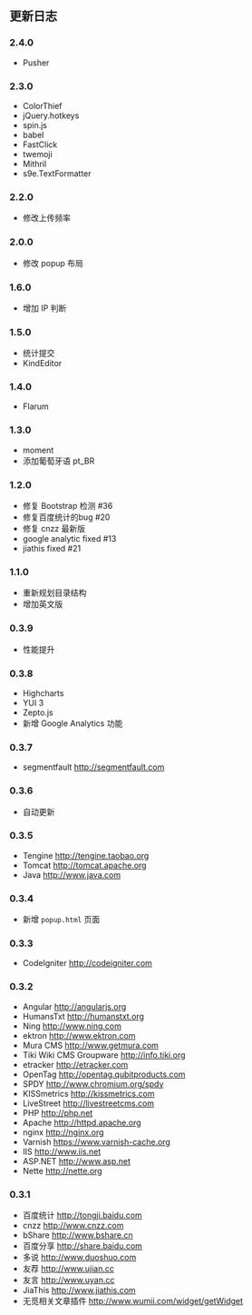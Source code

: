 ## 更新日志

### 2.4.0

- Pusher

### 2.3.0

- ColorThief
- jQuery.hotkeys
- spin.js
- babel
- FastClick
- twemoji
- Mithril
- s9e.TextFormatter

### 2.2.0

- 修改上传频率

### 2.0.0

- 修改 popup 布局

### 1.6.0

- 增加 IP 判断

### 1.5.0

- 统计提交
- KindEditor

### 1.4.0

- Flarum

### 1.3.0

- moment
- 添加葡萄牙语 pt_BR

### 1.2.0

- 修复 Bootstrap 检测 #36
- 修复百度统计的bug #20
- 修复 cnzz 最新版
- google analytic fixed #13
- jiathis fixed #21

### 1.1.0 

- 重新规划目录结构
- 增加英文版

### 0.3.9

- 性能提升

### 0.3.8

- Highcharts
- YUI 3
- Zepto.js
- 新增 Google Analytics 功能

### 0.3.7

- segmentfault http://segmentfault.com

### 0.3.6

- 自动更新 

### 0.3.5

- Tengine http://tengine.taobao.org
- Tomcat http://tomcat.apache.org
- Java http://www.java.com

### 0.3.4

- 新增 `popup.html` 页面

### 0.3.3

- CodeIgniter http://codeigniter.com

### 0.3.2

- Angular http://angularjs.org
- HumansTxt http://humanstxt.org
- Ning http://www.ning.com
- ektron http://www.ektron.com
- Mura CMS http://www.getmura.com
- Tiki Wiki CMS Groupware http://info.tiki.org
- etracker http://etracker.com
- OpenTag http://opentag.qubitproducts.com
- SPDY http://www.chromium.org/spdy
- KISSmetrics http://kissmetrics.com
- LiveStreet http://livestreetcms.com
- PHP http://php.net
- Apache http://httpd.apache.org
- nginx http://nginx.org
- Varnish https://www.varnish-cache.org
- IIS http://www.iis.net
- ASP.NET http://www.asp.net
- Nette http://nette.org

### 0.3.1

- 百度统计 http://tongji.baidu.com
- cnzz http://www.cnzz.com
- bShare http://www.bshare.cn
- 百度分享 http://share.baidu.com
- 多说 http://www.duoshuo.com
- 友荐 http://www.ujian.cc
- 友言 http://www.uyan.cc
- JiaThis http://www.jiathis.com
- 无觅相关文章插件 http://www.wumii.com/widget/getWidget
